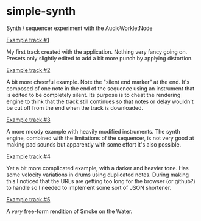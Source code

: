 # simple-synth
Synth / sequencer experiment with the AudioWorkletNode

[Example track #1](https://biocommando.github.io/simple-synth/?~0120zX0.0.0,1,2.0,1,2.0,3,5.0,4,5.0,1,2,3,5.0,1,b,2,4.2,6,7.2,6,7.1,2,5,6,7.a,2,5,6,7.1,2,3,5,6,7.1,2,4,5,6,7.1,2,3,5,6,7.1,2,4,6,7,8.1,2,6,7.a,2,7,9.0,1,5.0,1,5.0,1,5.0,1,8...........Xo....o..10..o..v..10..j..o....o..10..o..v..10..j..Xc16oXbassX10....10....10....10....10....10....10....10....Xp3k0XkickX..10....10....10....10.10...10....10....10....10.10.Xn3l2XhatsX1c......1o..........1m......1j..........Xf4sfXmelody_1X1c......1o..........1r......1m..........Xf4sfXmelody_2X....10........10........10........10...10.Xr3kpXsnareX1c,1h,1o................1h,1m,1r......1f,1m,1t..........Xk4t4XchordsXo......o......10....o......o....v..10..v..Xc16oXbass_2X10....10....10....10....10..10..10..10..10.10.10.10.10.10.10.10.Xr3k0Xsnare_rollX1c,1h,1o................1h,1m,1r................Xk4t4Xchords_2X10....10....10....10....10...........10.10..10.10.Xp3k0Xkick_fillX....10........10........10....10..10..10.10..10.Xr3l2Xsnare_fillXPc0,as,ll,as,0,as,5e,u7,4o,0.f0,cl,5e,hz,5e,as,p6,ic,c8,0.k0,as,0,77,0,ll,ee,0,h9,0.p0,3p,0,0,nq,77,p6,g6,t4,0.r0,3q,0,0,zz,0,0,6u,kv,0.)

My first track created with the application. Nothing very fancy going on. Presets only slightly edited to add a bit more punch by applying distortion.

[Example track #2](https://biocommando.github.io/simple-synth/?~01151gX0,1,2.1,2,3.0,1,2,4.1,b,3,5.c,4,6,8.5,7,8,9.0,1,a,c,2,4,6.1,a,2,3,5,7.0,1,a,2,4,6.1,a,b,3,5,7.c,d......................X1c,1g,1j...1c,1g,1j...1c,1g,1j..1j,1n,1q,1v...1j,1n,1q,1v...1j,1n,1q,1v..1g,1j,1n,1q...1g,1j,1n,1q...1g,1j,1n,1q..1s,1v,1z...1s,1v,1z...1s,1v,1z..Xa4rqXchordsX1c..1c....1c....1c......1c..1c....1c....1c....1c..Xp4qoXkickX....1c........1c........1c........1c...1c.Xr4r0XsnareX1c,1g,1j...1c,1g,1j...1c,1g,1j..1j,1n,1q,1v...1j,1n,1q,1v...1j,1n,1q,1v..1i,1l,1q,1u...1i,1l,1q,1u...1i,1l,1q,1u..1g,1j,1n,1s...1g,1j,1n,1s...1g,1j,1n,1s..Xa4rqXchords_2Xo....o..o..v....v..v..s....s..s..14..s..s..s..Xd2dcXbass1Xo....o..o..v....v..v..u....u..u..14..s..s..s..Xd2dcXbass2X1c...1l...1s..........................Xh4sfXmelody1X1c...1o...1x..........1i........1s........Xh4sfXmelody2X1c........1c........1c........1c........Xn4sfXhatsX................1c....1c....1c..1c..1c..1c.1c.Xr4qoXsnare_fillX..1c....1c....1c....1c....1c....1c....1c....1c..Xn4qoXhats2X....1c........1c........1c......1c..1c.1c.1c.1c.Xr4r0XsnarefillX1c................................Xt4sfXcrashX...............................1c.Xs4qoXsilent_end_markerXPap,as,4o,b5,9c,hz,5e,8z,4o,0.d5,cy,db,1s,2v,js,hz,nd,ee,0.h0,p6,0,8z,cy,mn,e1,ot,5r,0.p0,3p,0,0,rc,7j,0,gw,tu,0.r0,3q,0,0,zz,0,0,ma,cy,0.s0,5t,0,0,zz,0,0,0,0,0.)

A bit more cheerful example. Note the "silent end marker" at the end. It's composed of one note in the end of the sequence using an instrument that is edited to be completely silent. Its purpose is to cheat the rendering engine to think that the track still continues so that notes or delay wouldn't be cut off from the end when the track is downloaded.

[Example track #3](https://biocommando.github.io/simple-synth/?~01201hX0.0.0,5,7.0,6,8.0,1,2,3,4,5.0,1,2,3,6.0,1,2,3,5,9.0,1,2,3,6,9.0,1,2,3,5,9.0,1,a,2,3,6,9.1,b,4.1,a,b.1,b,2,3,4,5,9.1,b,2,3,6,9.1,b,2,3,5,9.1,a,b,2,3,6,9.0,1,4,5,7.0,1,6,8.0,4,7.0,8.c............X10..17..1e..1a..10..17..1e..1a..10..17..1e..1a..17..10..1j..1e..Xf3kpXarpX10...10...10..10........10...10...10..10........Xq3k0XkickX....10........10........10........10....Xs3k0XclapXo......o......o..o..o......o......j....Xm16oXbassXc................................Xt18fXcrashX1j,1m,1q................................Xu4s2Xpad1X1e,1h,1o,1q................................Xu4s2Xpad2Xv,17................................Xk2g5Xpad1_layerX12,1e................................Xk3leXpad2_layerX..10....10....10....10....10....10....10....10..Xo3k0XhihatsX..........................10...10..10.Xs3k0Xclap_fillX1c..17..12..1a..10..17..1o..1m..1c..17..12..1a..17..1o..1m..1e..Xf3kpXarp2X............10....................Xi3k0XsilentXPuzz,ux,f3,9p,0,rc,7j,4o,77,0.f0,ft,0,hz,p,6u,ip,4b,7j,0.i2,8z,77,3l,3l,ss,as,0,0,0.kot,e1,bi,77,0,8z,6u,ee,2i,0.m0,eq,6h,12,2i,3l,8z,j2,5r,0.oc,77,0,0,zz,5r,0,8z,ee,0.s0,5r,0,0,0,6h,jf,ip,e1,0.)

A more moody example with heavily modified instruments. The synth engine, combined with the limitations of the sequencer, is not very good at making pad sounds but apparently with some effort it's also possible.

[Example track #4](https://biocommando.github.io/simple-synth/?~00951hX0,1.0,1.0,1,2,3.0,1,2,3.0,1,2,3,4.0,1,2,3,4.1,3,4,5,6,7,8,9.1,j,3,4,5,6,7,9.a,4,5,6,8,9.a,j,4,5,6,9.b,c,d,e,g,8.b,c,d,e,g.b,c,d,e,f,g,8.b,c,d,e,g,h.b,c,d,e,f,g,8.b,c,d,g,h,i.a,l,4,5,6,8,9.a,j,l,4,5,6,9.0,1,3,8.0,1,3.k............X10,15,1c................................Xa3k0Xpad_aX10....15....1c....1h....1c....15....10....1o....Xa3lrXpad_bX1c....1c....1c......1c..1c....1c....1c...1c.1c..1c..Xq4qoXkickX10..10..15..15..1c..1c..1h..1h..1c..1c..15..15..10..10..1o..1o..Xe3lrXmelody_pad_bX..10....10....10...10..10...10....10....10....10..Xo3kpXhihatX....10........10........10........10....Xr3k0XsnareX....10........10........10........10....Xs3k0XclapXo....o..o....o..o..o..t....t..15....10..t..o..Xl2dcXbassXo................................Xt2giXcrashX1c....1c....1c....1c....1c....1c....1c....1c..1c..Xq4qoXkick2Xo..o.o.o..o....o..o..o..o..o.o.p..o.o.o....o..o.o.Xl2dcXbass2X10,17.10,17.10,17....11,18..11,18.11,18..11,18.11,18..11,18.11,18.10,17...10,17...10,17..11,18...11,18.11,18..1j..Xf3kcXdist_gtrXo.o.o....p..p.p..p.p..p.p.o...o...o..p...p.p....Xd2dcXbass_3Xo..o....o..o..o...o..o.o.o..o.....o..o....o.o.Xq2dcXkick_3X....o,10........o,10..o.o....o.o,10......o..o,10.o.o,10.o.Xr2dcXsnare2X1c......1p..........1j......1k....1w..1p..1o..Xj4sfXleadX10,11..10..10,11..10..10,11..10..10,11..10..10,11..10..10,11..10..10,11..10..10,11..10..Xn3k0Xhihat_mlX1c......1p..........1j......1k..1p..1w.1s.1p..1o..Xj4sfXlead2X....o,10........o,10..o.o....o.o,10....o,10..o,10..o,10.o,10.o,10.o,10.Xr2dcXsnare2fillX........................o....o..o..Xt2dcXcrash_fillX...............................10.Xp3k0XsilentX10,17......10,17..11....18....10,17......10,17..10,17..10,17..10,17..10,17..Xf3k0Xdist_gtr2XPan0,rp,9p,77,2i,gw,6u,0,7w,0.d5,3l,k5,3l,38,0,cy,e1,9p,0.e0,64,6h,b5,ft,ee,89,c8,5r,0.f0,9p,6u,4o,2v,bi,0,xt,38,0.j0,nd,ip,3l,c,77,51,vn,4o,0.l0,cy,bi,12,0,a2,8m,gw,6h,0.n0,4x,0,0,zz,0,0,cy,51,0.p0,3p,0,0,ss,77,p6,0,0,0.r0,3q,0,0,zz,0,0,4b,cl,0.s0,5t,0,0,rc,9p,0,77,p6,0.t0,ll,0,0,zz,0,0,0,fg,0.)

Yet a bit more complicated example, with a darker and heavier tone. Has some velocity variations in drums using duplicated notes. During making this I noticed that the URLs are getting too long for the browser (or github?) to handle so I needed to implement some sort of JSON shortener.

[Example track #5](https://biocommando.github.io/simple-synth/?~011211X0,2,4,5.1,3,4,5.0,2,4,5.1,j,3,4.a,k,4,5,6,8.b,4,5,7,9.c,4,5,6,8.d,4,5,7,9.a,4,5,6,8.b,4,5,7,9.c,4,5,6,8.d,j,4,7,9.e,g,i,k,4,5.f,h,j,k,4.e,g,i,j,4.0,2,k,4,5.1,3,4,5.0,2,4,5.1,j,3,4.k.............Xs,z....v,12....x,14......s,z....v,12....y,15..x,14........Xf2dcXriff_1Xs,z....v,12....x,14......v,12....s,z..............Xf2dcXriff_2Xg..g..j..j..l..l..l..g..g..j..j..m..l..l..l..l..Xd16oXbass_1Xg..g..j..j..l..l..l..j..j..g..g..g..g..g..g..g..Xd16oXbass_2Xo........o......o..o........o......o..Xq2dcXkickX....o........o........o........o....Xr2dcXsnareXv,12..12..17....v,12..12..17....v,12..12..17....v,12..12..17....Xf2dcXverse_riff_1Xt,10..10..15....t,10..10..15....v,12..12..17....v,12..12..17....Xf2dcXverse_riff_2Xj..j..j..j..j..j..j..j..j..j..j..j..j..j..j..j..Xd16oXverse_bass_1Xh..h..h..h..h..h..h..h..j..j..j..j..j..j..j..j..Xd16oXverse_bass_2X17....17....15....12..15....17..............Xu2eeXvoc_verse_1X12....12....10..y....v..................Xu2dcXvoc_verse_2X17....17....15....12..15....17..12............Xu2eeXvoc_verse_1bX12....12....10..y..x..v..............t....Xu2dcXvoc_verse_2_bX10,17................y,15......v,12..........Xf2dcXchorus_riff_1Xv,12..v,12..y,15..v,12..y,15..v,12..t,10..v,12....v,12..y,15..v,12..y,15..v,12..t,10....Xf2dcXchorus_riff_2Xo..o..o..o..o..o..o..o..m..m..m..j..j..j..j..j..Xd16oXchorus_bass_1Xj..j..m..j..m..j..h..j....j..m..j..m..j..h....Xd16oXchorus_bass_2X10................y......v..........Xu2dcXvoc_chorusX....o........o........o......o..o.o..o.Xr2dcXsnare_fillX10................................Xt3kpXcrashXPu0,6u,af,hz,77,ll,ee,bv,fg,0.f0,cl,8m,af,38,7j,js,uk,3l,0.r0,3q,0,0,zz,0,0,8z,ic,0.t0,ft,0,0,zz,0,0,0,b5,0.)

A _very_ free-form rendition of Smoke on the Water.
